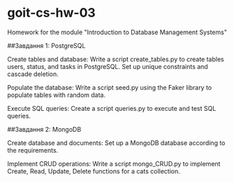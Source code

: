 # goit-cs-hw-03
Homework for the module "Introduction to Database Management Systems"

##Завдання 1: PostgreSQL

Create tables and database:
Write a script create_tables.py to create tables users, status, and tasks in PostgreSQL.
Set up unique constraints and cascade deletion.

Populate the database:
Write a script seed.py using the Faker library to populate tables with random data.

Execute SQL queries:
Create a script queries.py to execute and test SQL queries.

##Завдання 2: MongoDB

Create database and documents:
Set up a MongoDB database according to the requirements.

Implement CRUD operations:
Write a script mongo_CRUD.py to implement Create, Read, Update, Delete functions for a cats collection.
